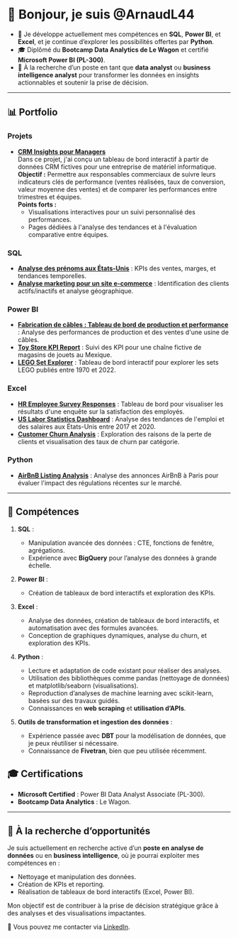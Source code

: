 # 👋 Bonjour, je suis @ArnaudL44

- 🌱 Je développe actuellement mes compétences en **SQL**, **Power BI**, et **Excel**, et je continue d’explorer les possibilités offertes par **Python**.
- 🎓 Diplômé du **Bootcamp Data Analytics de Le Wagon** et certifié **Microsoft Power BI (PL-300)**.
- 🤝 À la recherche d’un poste en tant que **data analyst** ou **business intelligence analyst** pour transformer les données en insights actionnables et soutenir la prise de décision.

---

## 📊 Portfolio

### Projets
- **[CRM Insights pour Managers](https://github.com/Arnaudl44/Projet_Tableau_de_Bord_CRM_Insights_pour_Managers)**  
  Dans ce projet, j'ai conçu un tableau de bord interactif à partir de données CRM fictives pour une entreprise de matériel informatique.  
  **Objectif :** Permettre aux responsables commerciaux de suivre leurs indicateurs clés de performance (ventes réalisées, taux de conversion, valeur moyenne des ventes) et de comparer les performances entre trimestres et équipes.  
  **Points forts :**
  - Visualisations interactives pour un suivi personnalisé des performances.
  - Pages dédiées à l'analyse des tendances et à l'évaluation comparative entre équipes.
     
### SQL
- **[Analyse des prénoms aux États-Unis](https://github.com/Arnaudl44/SQL-Projects/tree/main/BabyNames)** : KPIs des ventes, marges, et tendances temporelles.
- **[Analyse marketing pour un site e-commerce](https://github.com/Arnaudl44/SQL-Projects/tree/main/Marketing%20%26%20Conversion%20Optimization%20Analysis)** : Identification des clients actifs/inactifs et analyse géographique.

### Power BI
- **[Fabrication de câbles : Tableau de bord de production et performance](https://github.com/Arnaudl44/PowerBI-Projects/blob/main/Cable%20Manufacturing%20%3A%20Production%20%26%20Performance%20Dashboard/README.md)** : Analyse des performances de production et des ventes d'une usine de câbles.  
- **[Toy Store KPI Report](https://github.com/Arnaudl44/PowerBI-Projects/blob/main/Toy%20Store%20KPI%20Report/README.md)** : Suivi des KPI pour une chaîne fictive de magasins de jouets au Mexique.
- **[LEGO Set Explorer](https://github.com/Arnaudl44/PowerBI-Projects/blob/main/LEGO%20Set%20Dashboard/README.md)** : Tableau de bord interactif pour explorer les sets LEGO publiés entre 1970 et 2022.

### Excel
- **[HR Employee Survey Responses](https://github.com/Arnaudl44/Excel-Projects/blob/main/HR%20Employee%20Survey%20Responses/README.md)** : Tableau de bord pour visualiser les résultats d'une enquête sur la satisfaction des employés.
- **[US Labor Statistics Dashboard](https://github.com/Arnaudl44/Excel-Projects/blob/main/US%20Labor%20Statistics%20Dashboard/README.md)** : Analyse des tendances de l'emploi et des salaires aux États-Unis entre 2017 et 2020.
- **[Customer Churn Analysis](https://github.com/Arnaudl44/Excel-Projects/blob/main/Analyzing%20Customer%20Churn%20/README.md)** : Exploration des raisons de la perte de clients et visualisation des taux de churn par catégorie.

### Python
- **[AirBnB Listing Analysis](https://github.com/Arnaudl44/Python-Projects/blob/main/AirBnB_Listing_Analysis/README.md)** : Analyse des annonces AirBnB à Paris pour évaluer l'impact des régulations récentes sur le marché.

---

## 🎯 Compétences

1. **SQL** :
   - Manipulation avancée des données : CTE, fonctions de fenêtre, agrégations.
   - Expérience avec **BigQuery** pour l’analyse des données à grande échelle.

2. **Power BI** :
   - Création de tableaux de bord interactifs et exploration des KPIs.

3. **Excel** :
   - Analyse des données, création de tableaux de bord interactifs, et automatisation avec des formules avancées.
   - Conception de graphiques dynamiques, analyse du churn, et exploration des KPIs.

4. **Python** :
   - Lecture et adaptation de code existant pour réaliser des analyses.
   - Utilisation des bibliothèques comme pandas (nettoyage de données) et matplotlib/seaborn (visualisations).
   - Reproduction d’analyses de machine learning avec scikit-learn, basées sur des travaux guidés.
   - Connaissances en **web scraping** et **utilisation d’APIs**.

5. **Outils de transformation et ingestion des données** :
   - Expérience passée avec **DBT** pour la modélisation de données, que je peux réutiliser si nécessaire.
   - Connaissance de **Fivetran**, bien que peu utilisée récemment.

## 🎓 Certifications

- **Microsoft Certified** : Power BI Data Analyst Associate (PL-300).
- **Bootcamp Data Analytics** : Le Wagon.

---

## 🚀 À la recherche d’opportunités

Je suis actuellement en recherche active d’un **poste en analyse de données** ou en **business intelligence**, où je pourrai exploiter mes compétences en :
- Nettoyage et manipulation des données.
- Création de KPIs et reporting.
- Réalisation de tableaux de bord interactifs (Excel, Power BI).

Mon objectif est de contribuer à la prise de décision stratégique grâce à des analyses et des visualisations impactantes.

📧 Vous pouvez me contacter via [LinkedIn](https://www.linkedin.com/in/arnaud-le-merrer-66a401102).

